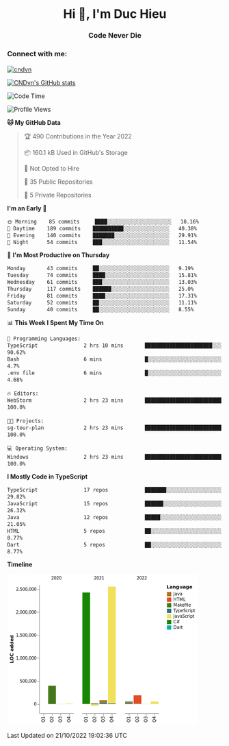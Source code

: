 <h1 align="center">Hi 👋, I'm Duc Hieu</h1>
<h3 align="center">Code Never Die</h3>

<h3 align="left">Connect with me:</h3>
<p align="left">
<a href="https://linkedin.com/in/cndvn" target="blank"><img align="center" src="https://img.shields.io/badge/LinkedIn-0077B5?style=for-the-badge&logo=linkedin&logoColor=white" alt="cndvn"/></a>
<!--
<a href="https://fb.com/cnd.duchieu" target="blank"><img align="center" src="https://img.shields.io/badge/Facebook-1877F2?style=for-the-badge&logo=facebook&logoColor=white" alt="cnd.duchieu"/></a>
 -->
</p>

[![CNDvn's GitHub stats](https://github-readme-stats.vercel.app/api?username=cndvn)](https://github.com/anuraghazra/github-readme-stats)

<!--START_SECTION:waka-->
![Code Time](http://img.shields.io/badge/Code%20Time-899%20hrs%208%20mins-blue)

![Profile Views](http://img.shields.io/badge/Profile%20Views-4-blue)

**🐱 My GitHub Data** 

> 🏆 490 Contributions in the Year 2022
 > 
> 📦 160.1 kB Used in GitHub's Storage 
 > 
> 🚫 Not Opted to Hire
 > 
> 📜 35 Public Repositories 
 > 
> 🔑 5 Private Repositories  
 > 
**I'm an Early 🐤** 

```text
🌞 Morning    85 commits     ████░░░░░░░░░░░░░░░░░░░░░   18.16% 
🌆 Daytime    189 commits    ██████████░░░░░░░░░░░░░░░   40.38% 
🌃 Evening    140 commits    ███████░░░░░░░░░░░░░░░░░░   29.91% 
🌙 Night      54 commits     ███░░░░░░░░░░░░░░░░░░░░░░   11.54%

```
📅 **I'm Most Productive on Thursday** 

```text
Monday       43 commits     ██░░░░░░░░░░░░░░░░░░░░░░░   9.19% 
Tuesday      74 commits     ████░░░░░░░░░░░░░░░░░░░░░   15.81% 
Wednesday    61 commits     ███░░░░░░░░░░░░░░░░░░░░░░   13.03% 
Thursday     117 commits    ██████░░░░░░░░░░░░░░░░░░░   25.0% 
Friday       81 commits     ████░░░░░░░░░░░░░░░░░░░░░   17.31% 
Saturday     52 commits     ██░░░░░░░░░░░░░░░░░░░░░░░   11.11% 
Sunday       40 commits     ██░░░░░░░░░░░░░░░░░░░░░░░   8.55%

```


📊 **This Week I Spent My Time On** 

```text
💬 Programming Languages: 
TypeScript               2 hrs 10 mins       ██████████████████████░░░   90.62% 
Bash                     6 mins              █░░░░░░░░░░░░░░░░░░░░░░░░   4.7% 
.env file                6 mins              █░░░░░░░░░░░░░░░░░░░░░░░░   4.68%

🔥 Editors: 
WebStorm                 2 hrs 23 mins       █████████████████████████   100.0%

🐱‍💻 Projects: 
sg-tour-plan             2 hrs 23 mins       █████████████████████████   100.0%

💻 Operating System: 
Windows                  2 hrs 23 mins       █████████████████████████   100.0%

```

**I Mostly Code in TypeScript** 

```text
TypeScript               17 repos            ███████░░░░░░░░░░░░░░░░░░   29.82% 
JavaScript               15 repos            ██████░░░░░░░░░░░░░░░░░░░   26.32% 
Java                     12 repos            █████░░░░░░░░░░░░░░░░░░░░   21.05% 
HTML                     5 repos             ██░░░░░░░░░░░░░░░░░░░░░░░   8.77% 
Dart                     5 repos             ██░░░░░░░░░░░░░░░░░░░░░░░   8.77%

```


**Timeline**

![Chart not found](https://raw.githubusercontent.com/CNDvn/CNDvn/main/charts/bar_graph.png) 


 Last Updated on 21/10/2022 19:02:36 UTC
<!--END_SECTION:waka-->
